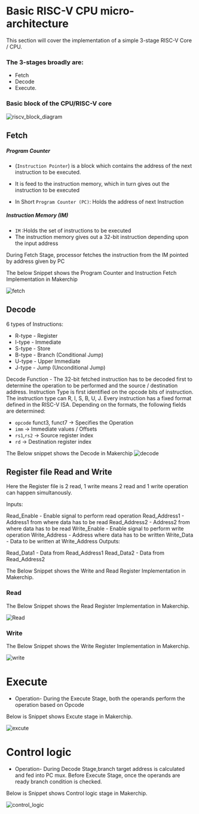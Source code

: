 # Basic RISC-V CPU micro-architecture 

This section will cover the implementation of a simple 3-stage RISC-V Core / CPU.
### The 3-stages broadly are: 

* Fetch
* Decode
* Execute. 


### Basic block of the CPU/RISC-V core

![riscv_block_diagram](https://user-images.githubusercontent.com/88897605/170861561-0fb3a68c-7d2f-4fd6-ad00-3370fc5af3e9.jpeg)

## Fetch

##### Program Counter 
* (```Instruction Pointer```) is a block which contains the address of the next instruction to be executed.
 
* It is feed to the instruction memory, which in turn gives out the instruction to be executed
* In Short ```Program Counter (PC)```: Holds the address of next Instruction


##### Instruction Memory (IM)
* ```IM``` :Holds the set of instructions to be executed
* The instruction memory gives out a 32-bit instruction depending upon the input address

During Fetch Stage, processor fetches the instruction from the IM pointed by address given by PC

The below Snippet shows the Program Counter and Instruction Fetch Implementation in Makerchip

![fetch](https://user-images.githubusercontent.com/88897605/170862029-7dfb3d17-eaed-4f93-90e0-db4e84c7ea93.png)


## Decode
6 types of Instructions:

 * R-type - Register
 * I-type - Immediate
 * S-type - Store
 * B-type - Branch (Conditional Jump)
 * U-type - Upper Immediate
 * J-type - Jump (Unconditional Jump)
 
Decode Function - The 32-bit fetched instruction has to be decoded first to determine the operation to be performed and the source / destination address. Instruction Type is first identified on the opcode bits of instruction. The instruction type can R, I, S, B, U, J. Every instruction has a fixed format defined in the RISC-V ISA. Depending on the formats, the following fields are determined:

* ```opcode``` funct3, funct7 -> Specifies the Operation
* ```imm``` -> Immediate values / Offsets
* ```rs1```,```rs2``` -> Source register index
* ```rd``` -> Destination register index

The Below snippet shows the Decode in Makerchip
![decode](https://user-images.githubusercontent.com/88897605/170862239-b991fd07-e9ad-4c93-9fcc-3e98521b2dbc.png)


## Register file Read and Write

Here the Register file is 2 read, 1 write means 2 read and 1 write operation can happen simultanously.

Inputs:

Read_Enable - Enable signal to perform read operation
Read_Address1 - Address1 from where data has to be read
Read_Address2 - Address2 from where data has to be read
Write_Enable - Enable signal to perform write operation
Write_Address - Address where data has to be written
Write_Data - Data to be written at Write_Address
Outputs:

Read_Data1 - Data from Read_Address1
Read_Data2 - Data from Read_Address2

The Below Snippet shows the Write and Read Register Implementation in Makerchip.

### Read

The Below Snippet shows the Read Register Implementation in Makerchip. 

![Read](https://user-images.githubusercontent.com/88897605/170862394-43614149-e49d-405e-be2f-e3255b1e489a.png)

### Write

The Below Snippet shows the Write Register Implementation in Makerchip.

![write](https://user-images.githubusercontent.com/88897605/170862405-e8acd752-7be2-4d74-a2e5-e0f81d665c18.png)

# Execute

* Operation- During the Execute Stage, both the operands perform the operation based on Opcode

Below is Snippet shows Excute stage in Makerchip.

![excute](https://user-images.githubusercontent.com/88897605/170862589-020c4532-77cc-4761-809b-8db593f060d1.png)

# Control logic

* Operation- During Decode Stage,branch target address is calculated and fed into PC mux. Before Execute Stage, once the operands are ready branch condition is checked.

Below is Snippet shows Control logic stage in Makerchip.

![control_logic](https://user-images.githubusercontent.com/88897605/170862720-abfb3e8d-d69d-4f6b-abfc-262da9aae44a.png)

